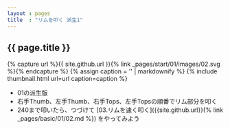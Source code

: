 ```yaml
---
layout : pages
title  : "リムを叩く 派生1"
---
```


## {{ page.title }}

{% capture url %}{{ site.github.url }}{% link _pages/start/01/images/02.svg %}{% endcapture %}
{% assign caption = '' | markdownify %}
{% include thumbnail.html url=url caption=caption %}


* 01の派生版
* 右手Thumb、左手Thumb、右手Tops、左手Topsの順番でリム部分を叩く
* 240まで叩いたら、つづけて [03.リムを速く叩く]({{site.github.url}}{% link _pages/basic/01/02.md %}) をやってみよう
